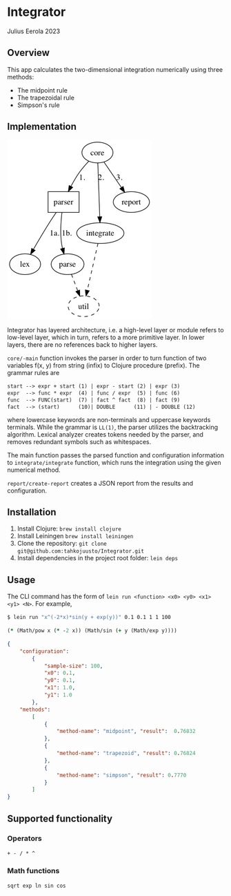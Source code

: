 # Integrator

Julius Eerola 2023

## Overview

This app calculates the two-dimensional integration numerically using three methods:
- The midpoint rule
- The trapezoidal rule
- Simpson's rule

## Implementation

![Integrator](architecture.png?raw=true "Integrator")

Integrator has layered architecture, i.e. a high-level layer or module refers to low-level layer, which in turn, refers to a more primitive layer. In lower layers, there are no references back to higher layers.

``core/-main`` function invokes the parser in order to turn function of two variables f(x, y) from string (infix) to Clojure procedure (prefix). The grammar rules are

```
start --> expr + start (1) | expr - start (2) | expr (3)
expr  --> func * expr  (4) | func / expr  (5) | func (6)
func  --> FUNC(start)  (7) | fact ^ fact  (8) | fact (9)
fact  --> (start)      (10)| DOUBLE      (11) | - DOUBLE (12)
```

where lowercase keywords are non-terminals and uppercase keywords terminals. While the grammar is ``LL(1)``, the parser utilizes the backtracking algorithm. Lexical analyzer creates tokens needed by the parser, and removes redundant symbols such as whitespaces.

The main function passes the parsed function and configuration information to ``integrate/integrate`` function, which runs the integration using the given numerical method.

``report/create-report`` creates a JSON report from the results and configuration.

## Installation

1. Install Clojure: `brew install clojure`
2. Install Leiningen `brew install leiningen`
3. Clone the repository: `git clone git@github.com:tahkojuusto/Integrator.git`
4. Install dependencies in the project root folder: `lein deps`

## Usage

The CLI command has the form of `lein run <function> <x0> <y0> <x1> <y1> <N>`. For example,

```sh
$ lein run "x^(-2*x)*sin(y + exp(y))" 0.1 0.1 1 1 100
```

```clojure
(* (Math/pow x (* -2 x)) (Math/sin (+ y (Math/exp y))))
```

```json
{
    "configuration":
        {
            "sample-size": 100,
            "x0": 0.1,
            "y0": 0.1,
            "x1": 1.0,
            "y1": 1.0
        },
    "methods":
        [
            {
                "method-name": "midpoint", "result":  0.76832
            },
            {
                "method-name": "trapezoid", "result": 0.76824
            },
            {
                "method-name": "simpson", "result": 0.7770
            }
        ]
}
```

## Supported functionality

### Operators

```
+ - / * ^
```

### Math functions

```
sqrt exp ln sin cos
```